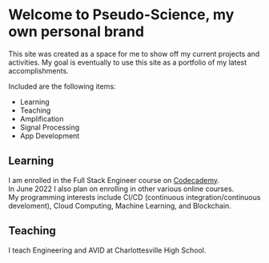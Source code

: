 # Welcome to Pseudo-Science, my own personal brand
This site was created as a space for me to show off my current projects and activities.  My goal is eventually to use this site as a portfolio of my latest accomplishments. 

Included are the following items:
* Learning
* Teaching
* Amplification
* Signal Processing
* App Development

## Learning
I am enrolled in the Full Stack Engineer course on [Codecademy](https://www.codecademy.com/).  
In June 2022 I also plan on enrolling in other various online courses.  
My programming interests include CI/CD (continuous integration/continuous develoment), Cloud Computing, Machine Learning, and Blockchain. 

## Teaching
I teach Engineering and AVID at Charlottesville High School. 
